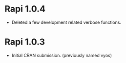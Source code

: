 # Rapi 1.0.4
* Deleted a few development related verbose functions.

# Rapi 1.0.3

* Initial CRAN submission. (previously named vyos)
